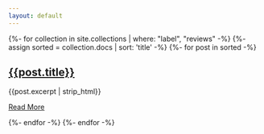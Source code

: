 ```yaml
---
layout: default
---
```


<link rel="stylesheet" type="text/css" href="assets/css/reviews.css">

{%- for collection in site.collections | where: "label", "reviews" -%}
  {%- assign sorted = collection.docs | sort: 'title' -%}
  {%- for post in sorted -%} 
  
<article class='review-artical' id='{{post.title}}'>
  <div class='review-content'>
    <div class='review-body'>
      <div class="review-header">
        <div class="review-title">
          <h1>
            <a href="{{site.baseurl}}{{post.url}}">{{post.title}}</a>
          </h1>
        </div>
      </div>		
      <div class='review-excerpt'>
        <p class="excerpt">{{post.excerpt | strip_html}}</p>
      </div>
      <div class="review-action">
        <a class="read-more" href="{{site.baseurl}}{{post.url}}">Read More</a>
      </div>
    </div>
  </div>
</article>

  {%- endfor -%}
{%- endfor -%}
